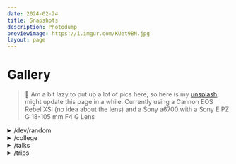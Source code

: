 ```yaml
---
date: 2024-02-24
title: Snapshots
description: Photodump
previewimage: https://i.imgur.com/KUet9BN.jpg
layout: page
---
```


# Gallery

> 📸 Am a bit lazy to put up a lot of pics here, so here is my [unsplash](https://unsplash.com/@adihegde), might update this page in a while. Currently using a Cannon EOS Rebel XSi (no idea about the lens) and a Sony a6700 with a Sony E PZ G 18-105 mm F4 G Lens

<details>

<summary>/dev/random</summary>

<div class="image-grid" id="images">

<img loading="lazy" alt="Food menu" src="https://i.imgur.com/ejDRsdi.jpg">

<img loading="lazy" alt="Another laptop shot" src="https://i.imgur.com/BqWCGqP.jpg">

<img loading="lazy" alt="IKEA directions" src="https://i.imgur.com/553LQoC.jpg">

<img loading="lazy" alt="IKEA Price sign" src="https://i.imgur.com/PukycFJ.jpg">

<img loading="lazy" alt="IKEA Storage Space and a crane" src="https://i.imgur.com/RpA1Tbf.jpg">

<img loading="lazy" alt="Keychron in some nice lighting" src="https://i.imgur.com/mroJJik.jpg">

<img loading="lazy" alt="Black and white rocks" src="https://i.imgur.com/sMMx1f0.jpg">

<img loading="lazy" alt="Keychron K2 V2" src="https://i.imgur.com/NVUKPKO.jpg">

<img loading="lazy" alt="Cannon Rebel struggles" src="https://i.imgur.com/r1W9ohZ.jpg">

<img loading="lazy" alt="Pondicherry Villa" src="https://i.imgur.com/Pu176PH.jpg">

<img loading="lazy" alt="Ikea Bengaluru storage" src="https://i.imgur.com/HZ3hHs0.jpg">

</div>

</details>

<details>

<summary>/college</summary>

<div class="image-grid" id="image-grid">

<img loading="lazy" alt="Ghat descent on west cost" src="https://i.imgur.com/agAwA6L.jpg">

<img loading="lazy" alt="Hole in the Wall in Kormangala is a vibe!" src="https://i.imgur.com/zLDGtul.jpg">

<img loading="lazy" alt="Vidhan Soudha, which ive surprisingly never even after spending my whole life here" src="https://i.imgur.com/ohigp5U.jpg">

<img loading="lazy" alt="Frist go meetup in bangalore with Sudhir and Nathan" src="https://i.imgur.com/G0JYhn1.jpg">

<img loading="lazy" alt="Blurry snap from foss talk" src="https://i.imgur.com/7OAa8tn.jpg">

<img loading="lazy" alt="First hackathon - hacknite" src="https://i.imgur.com/Yg3di6k.jpg">

<img loading="lazy" alt="Foss talk with friends" src="https://i.imgur.com/WGTr4Wq.jpg">

<img loading="lazy" alt="The sexy mall" src="https://i.imgur.com/UbeGLEd.jpg">

<img loading="lazy" alt="The sexy mall with a tree" src="https://i.imgur.com/W4cJO40.jpg">

<img loading="lazy" alt="Project expo presentation" src="https://i.imgur.com/JjjO75w.png">

</div>

</details>

<details>
<summary>/talks</summary>

<details>

<summary>/fireside2024</summary>

<div class="image-grid" id="image-grid">

<img loading="lazy" alt="anna presentation - 1" src="https://i.imgur.com/PTP2P6m.jpg">

<img loading="lazy" alt="anna presentation - 2" src="https://i.imgur.com/gyTGc2a.jpg">

<img loading="lazy" alt="anna presentation - 3" src="https://i.imgur.com/rANre38.jpg">

<img loading="lazy" alt="anna presentation - 4" src="https://i.imgur.com/ouqWgET.jpg">

</div>

</details>

</details>

<details>

<summary>/trips</summary>

<details>
<summary>/ooty 2024</summary>

<div class="image-grid" id="image-grid">

<img loading="lazy" alt="tea estate views before low clowds" src="https://i.imgur.com/esHZCKk.jpg" />

<img loading="lazy" alt="tea estate view after with low clowds" src="https://i.imgur.com/PQOp4Ts.jpg" />

<img loading="lazy" alt="insane view from the road to dolphin nose point" src="https://i.imgur.com/CYXkEXn.jpg" />

<img loading="lazy" alt="another hilly tea estate" src="https://i.imgur.com/cwhlIVu.jpg" />

<img loading="lazy" alt="dolphin nose point" src="https://i.imgur.com/MCV8Hsx.jpg">

</div>

</details>

<details>

<summary>/pondicherry 2022</summary>

<div class="image-grid" id="image-grid">

<img loading="lazy" alt="Pondi costal drive" src="https://i.imgur.com/EdVqF3s.jpg">

<img loading="lazy" alt="Pondi costal view" src="https://i.imgur.com/K5RGcQI.jpg">

<img loading="lazy" alt="Hillside drive" src="https://i.imgur.com/KUet9BN.jpg">

<img loading="lazy" alt="Peaky hills" src="https://i.imgur.com/h5S0i45.jpg">

<img loading="lazy" alt="Bay of bengal from a window with some trees" src="https://i.imgur.com/cgACPjM.jpg">

<img loading="lazy" alt="Bay of bengal from a window" src="https://i.imgur.com/rwB61P4.jpg">

<img loading="lazy" alt="More hills in tamil nadu" src="https://i.imgur.com/NTrFuRn.jpg">

<img loading="lazy" alt="Railway Station" src="https://i.imgur.com/GJIXTg4.jpg">

</div>

</details>

</details>
